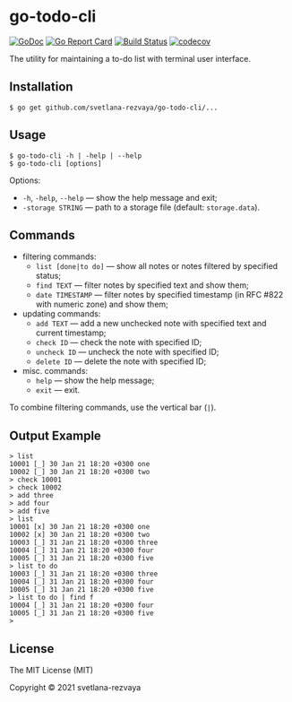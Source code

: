 # go-todo-cli

[![GoDoc](https://godoc.org/github.com/svetlana-rezvaya/go-todo-cli?status.svg)](https://godoc.org/github.com/svetlana-rezvaya/go-todo-cli)
[![Go Report Card](https://goreportcard.com/badge/github.com/svetlana-rezvaya/go-todo-cli)](https://goreportcard.com/report/github.com/svetlana-rezvaya/go-todo-cli)
[![Build Status](https://app.travis-ci.com/svetlana-rezvaya/go-todo-cli.svg?branch=master)](https://app.travis-ci.com/svetlana-rezvaya/go-todo-cli)
[![codecov](https://codecov.io/gh/svetlana-rezvaya/go-todo-cli/branch/master/graph/badge.svg)](https://codecov.io/gh/svetlana-rezvaya/go-todo-cli)

The utility for maintaining a to-do list with terminal user interface.

## Installation

```
$ go get github.com/svetlana-rezvaya/go-todo-cli/...
```

## Usage

```
$ go-todo-cli -h | -help | --help
$ go-todo-cli [options]
```

Options:

- `-h`, `-help`, `--help` &mdash; show the help message and exit;
- `-storage STRING` &mdash; path to a storage file (default: `storage.data`).

## Commands

- filtering commands:
  - `list [done|to do]` &mdash; show all notes or notes filtered by specified status;
  - `find TEXT` &mdash; filter notes by specified text and show them;
  - `date TIMESTAMP` &mdash; filter notes by specified timestamp (in RFC #822 with numeric zone) and show them;
- updating commands:
  - `add TEXT` &mdash; add a new unchecked note with specified text and current timestamp;
  - `check ID` &mdash; check the note with specified ID;
  - `uncheck ID` &mdash; uncheck the note with specified ID;
  - `delete ID` &mdash; delete the note with specified ID;
- misc. commands:
  - `help` &mdash; show the help message;
  - `exit` &mdash; exit.

To combine filtering commands, use the vertical bar (`|`).

## Output Example

```
> list
10001 [_] 30 Jan 21 18:20 +0300 one
10002 [_] 30 Jan 21 18:20 +0300 two
> check 10001
> check 10002
> add three
> add four
> add five
> list
10001 [x] 30 Jan 21 18:20 +0300 one
10002 [x] 30 Jan 21 18:20 +0300 two
10003 [_] 31 Jan 21 18:20 +0300 three
10004 [_] 31 Jan 21 18:20 +0300 four
10005 [_] 31 Jan 21 18:20 +0300 five
> list to do
10003 [_] 31 Jan 21 18:20 +0300 three
10004 [_] 31 Jan 21 18:20 +0300 four
10005 [_] 31 Jan 21 18:20 +0300 five
> list to do | find f
10004 [_] 31 Jan 21 18:20 +0300 four
10005 [_] 31 Jan 21 18:20 +0300 five
>
```

## License

The MIT License (MIT)

Copyright &copy; 2021 svetlana-rezvaya
